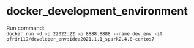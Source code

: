 # docker_development_environment

Run command:  
`docker run -d -p 22022:22 -p 8888:8888 --name dev_env -it ofrir119/developer_env:idea2021.1.1_spark2.4.0-centos7`
